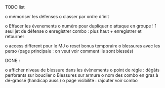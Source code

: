 
TODO list


 o mémoriser les défenses
 o classer par ordre d'init

 o Effacer les évenements
 o numéro pour dupliquer
 o attaque en groupe ! 1 seul jet de défense
 o enregistrer combo : plus haut + enregistrer et retourner
  
 o access different pour le MJ
 o reset bonus temporaire 
 o blessures avec les perso (page principale : on veut voir comment ils sont blessés)
 

DONE :

 o afficher niveau de blessure dans les évènements
 o point de règle : dégâts perforants sur bouclier
 o Blessures sur armure
 o nom des combo en gras à dé-grassé (handicap aussi) 
 o page visibilité : rajouter voir combo






